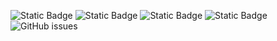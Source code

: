 ![Static Badge](https://img.shields.io/badge/blacklists-61-000000) ![Static Badge](https://img.shields.io/badge/blacklisted-2936667-cc0000) ![Static Badge](https://img.shields.io/badge/whitelisted-2250-00CC00) ![Static Badge](https://img.shields.io/badge/streaming_blacklist-28107-000000) ![GitHub issues](https://img.shields.io/github/issues/fabriziosalmi/blacklists)
